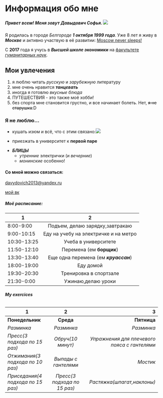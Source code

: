 # Информация обо мне 
##### Привет всем! Меня зовут Давыдович Софья. ![](https://pp.userapi.com/c831309/v831309612/47d7c/6phxPpgbyZ0.jpg)
Я родилась в городе *Белгороде* __*1 октября 1999 года*__. 
Уже 8 лет я живу в **_Москве_** и активно участвую в её развитии: [Moscow never sleeps!](https://ag.mos.ru/ "непосредственно здесь")

C __2017__ года я учусь в *__Высшей школе экономики__* на [факультете _гуманитарных наук_](https://www.hse.ru/ba/philology/ "люблю ее").
## Мои увлечения
1. я люблю читать _русскую_ и *зарубежную* литературу
2. мне очень нравится **_танцевать_**
3. иногда я готовлю _вкусные блюда_ 
4. ПУТЕШЕСТВИЯ - это также моё хобби! 
1. без спорта мне становится грустно, и все начинает болеть. Нет, ~~я не старушка~~:D
### Я не люблю...
+ кушать изюм и всё, что с этим связано:![](http://pro-zdorov.ru/wp-content/uploads/2015/07/167.jpg)
- приезжать в университет к **первой паре**
+ **_БЛИЦЫ_** 
  - *утренние* электрички (и _вечерние_)
  * *монинские* особенно! 
#### Со мной можно связаться:
<davydovich2013@yandex.ru>

[мой вк](https://vk.com/id433249598)

##### Моё расписание: 
1|2
---|:---:|
8:00-9:00|Подъем, делаю зарядку,завтракаю
9:00-10:15|Еду на учебу на электричке и на метро
10:30-13:25|Учеба в университете
11:50-12:10|Перемена (ем **борщик**)
13:30-13:40|Еще одна перемена (ем *__круассан__*) 
18:00-19:00|Еду домой
19:30-20:30|Тренировка в спортзале
21:30-0:00|Ужинаю,делаю уроки

###### _**My exercices**_
1|2|3
---|:---:|---:
__Понедельник__|__Среда__|__Пятница__
*Разминка*|_Разминка_|*Разминка*
_Пресс(3 подхода по 15 раз)_|*Обруч(10 минут)*|_Упражнения для плечевого пояса с гантелями_
*Отжимания(3 подхода по 10 раз)*|_Выпады с гантелями_|*Мостик*
_Приседания(4 подхода по 15 раз)_|*Пресс(3 подхода по 15 раз)*|_Растяжка(шпагат,наклоны)_






